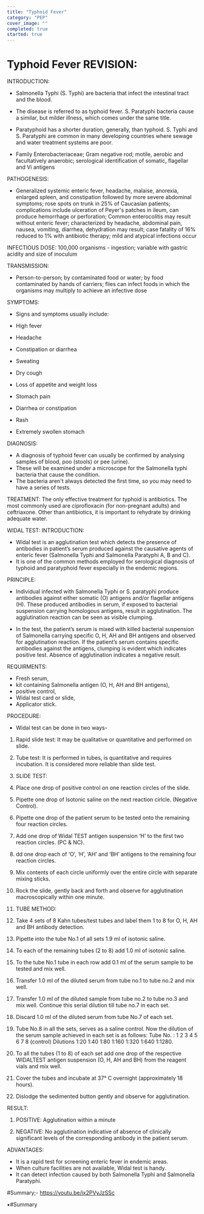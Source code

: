 ```yaml
---
title: "Typhoid Fever"
category: "PEP"
cover_image: ""
completed: true
started: true
---
```


# Typhoid Fever REVISION:

INTRODUCTION:

- Salmonella Typhi (S. Typhi) are bacteria that infect the intestinal tract and the blood.
- The disease is referred to as typhoid fever. S. Paratyphi bacteria cause a similar, but milder illness, which comes under the same title.
- Paratyphoid has a shorter duration, generally, than typhoid. S. Typhi and S. Paratyphi are common in many developing countries where sewage and water treatment systems are poor.

- Family Enterobacteriaceae; Gram negative rod; motile, aerobic and facultatively anaerobic; serological identification of somatic, flagellar and Vi antigens

PATHOGENESIS:

- Generalized systemic enteric fever, headache, malaise, anorexia, enlarged spleen, and constipation followed by more severe abdominal symptoms; rose spots on trunk in 25% of Caucasian patients; complications include ulceration of Peyer's patches in ileum, can produce hemorrhage or perforation; Common enterocolitis may result without enteric fever; characterized by headache, abdominal pain, nausea, vomiting, diarrhea, dehydration may result; case fatality of 16% reduced to 1% with antibiotic therapy; mild and atypical infections occur

INFECTIOUS DOSE: 100,000 organisms - ingestion; variable with gastric acidity and size of inoculum

TRANSMISSION:

- Person-to-person; by contaminated food or water; by food contaminated by hands of carriers; flies can infect foods in which the organisms may multiply to achieve an infective dose

SYMPTOMS:

- Signs and symptoms usually include:

- High fever
- Headache
- Constipation or diarrhea
- Sweating
- Dry cough
- Loss of appetite and weight loss
- Stomach pain
- Diarrhea or constipation
- Rash
- Extremely swollen stomach

DIAGNOSIS:

- A diagnosis of typhoid fever can usually be confirmed by analysing samples of blood, poo (stools) or pee (urine).
- These will be examined under a microscope for the Salmonella typhi bacteria that cause the condition.
- The bacteria aren't always detected the first time, so you may need to have a series of tests.

TREATMENT:
The only effective treatment for typhoid is antibiotics. The most commonly used are ciprofloxacin (for non-pregnant adults) and ceftriaxone. Other than antibiotics, it is important to rehydrate by drinking adequate water.

WIDAL TEST:
INTRODUCTION:

- Widal test is an agglutination test which detects the presence of antibodies in patient’s serum produced against the causative agents of enteric fever (Salmonella Typhi and Salmonella Paratyphi A, B and C).
- It is one of the common methods employed for serological diagnosis of typhoid and paratyphoid fever especially in the endemic regions.

PRINCIPLE:

- Individual infected with Salmonella Typhi or S. paratyphi produce antibodies against either somatic (O) antigens and/or flagellar antigens (H). These produced antibodies in serum, if exposed to bacterial suspension carrying homologous antigens, result in agglutination. The agglutination reaction can be seen as visible clumping.

- In the test, the patient’s serum is mixed with killed bacterial suspension of Salmonella carrying specific O, H, AH and BH antigens and observed for agglutination reaction. If the patient’s serum contains specific antibodies against the antigens, clumping is evident which indicates positive test. Absence of agglutination indicates a negative result.

REQUIRMENTS:

- Fresh serum,
- kit containing Salmonella antigen (O, H, AH and BH antigens),
- positive control,
- Widal test card or slide,
- Applicator stick.

PROCEDURE:

- Widal test can be done in two ways-

1. Rapid slide test: It may be qualitative or quantitative and performed on slide.
2. Tube test: It is performed in tubes, is quantitative and requires incubation. It is considered more reliable than slide test.

3. SLIDE TEST:
4. Place one drop of positive control on one reaction circles of the slide.

5. Pipette one drop of Isotonic saline on the next reaction cirlcle. (Negative Control).
6. Pipette one drop of the patient serum to be tested onto the remaining four reaction circles.
7. Add one drop of Widal TEST antigen suspension ‘H’ to the first two reaction circles. (PC & NC).
8. dd one drop each of ‘O’, ‘H’, ‘AH’ and ‘BH’ antigens to the remaining four reaction circles.
9. Mix contents of each circle uniformly over the entire circle with separate mixing sticks.
10. Rock the slide, gently back and forth and observe for agglutination macroscopically within one minute.

11. TUBE METHOD:
12. Take 4 sets of 8 Kahn tubes/test tubes and label them 1 to 8 for O, H, AH and BH antibody detection.
13. Pipette into the tube No.1 of all sets 1.9 ml of isotonic saline.
14. To each of the remaining tubes (2 to 8) add 1.0 ml of isotonic saline.
15. To the tube No.1 tube in each row add 0.1 ml of the serum sample to be tested and mix well.
16. Transfer 1.0 ml of the diluted serum from tube no.1 to tube no.2 and mix well.
17. Transfer 1.0 ml of the diluted sample from tube no.2 to tube no.3 and mix well. Continue this serial dilution till tube no.7 in each set.
18. Discard 1.0 ml of the diluted serum from tube No.7 of each set.
19. Tube No.8 in all the sets, serves as a saline control. Now the dilution of the serum sample achieved in each set is as follows: Tube No. : 1 2 3 4 5 6 7 8 (control) Dilutions 1:20 1:40 1:80 1:160 1:320 1:640 1:1280.
20. To all the tubes (1 to 8) of each set add one drop of the respective WIDALTEST antigen suspension (O, H, AH and BH) from the reagent vials and mix well.
21. Cover the tubes and incubate at 37° C overnight (approximately 18 hours).
22. Dislodge the sedimented button gently and observe for agglutination.

RESULT:

1. POSITIVE:
   Agglutination within a minute

2. NEGATIVE:
   No agglutination indicative of absence of clinically significant levels of the corresponding antibody in the patient serum.

ADVANTAGES:

- It is a rapid test for screening enteric fever in endemic areas.
- When culture facilities are not available, Widal test is handy.
- It can detect infection caused by both Salmonella Typhi and Salmonella Paratyphi.

#Summary;-
https://youtu.be/ix2PVyJzSSc

▪️#Summary
